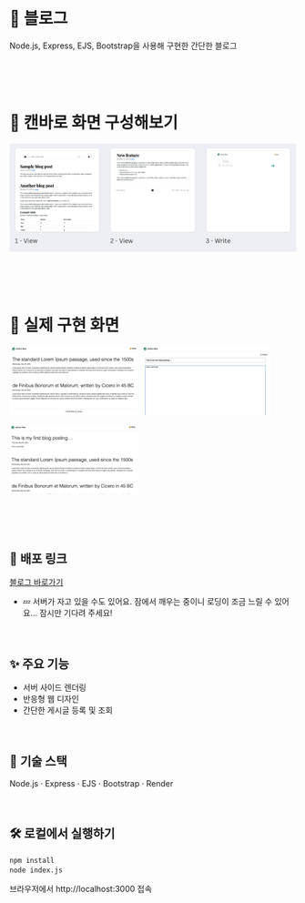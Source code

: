 # 📝 블로그

Node.js, Express, EJS, Bootstrap을 사용해 구현한 간단한 블로그

<br><br><br>

# 🧠 캔바로 화면 구성해보기

<p>
<img src="design.png"  alt="canva design" />

</p>

<br><br><br>

# 📸 실제 구현 화면

<p>
<img src="view.png" width="45%" >
<img src="write.png" width="45%">
</p>

<p>
<img src="newPost.png" width="45%">
</p>

<br><br><br>

## 🔗 배포 링크

[블로그 바로가기](https://blog-4c1y.onrender.com)

- 💤 서버가 자고 있을 수도 있어요. 잠에서 깨우는 중이니 로딩이 조금 느릴 수 있어요... 잠시만 기다려 주세요!
  <br><br><br>

## ✨ 주요 기능

- 서버 사이드 렌더링
- 반응형 웹 디자인
- 간단한 게시글 등록 및 조회
  <br><br><br>

## 🚀 기술 스택

Node.js · Express · EJS · Bootstrap · Render
<br><br><br>

## 🛠 로컬에서 실행하기

```bash
npm install
node index.js
```

브라우저에서 http://localhost:3000 접속
